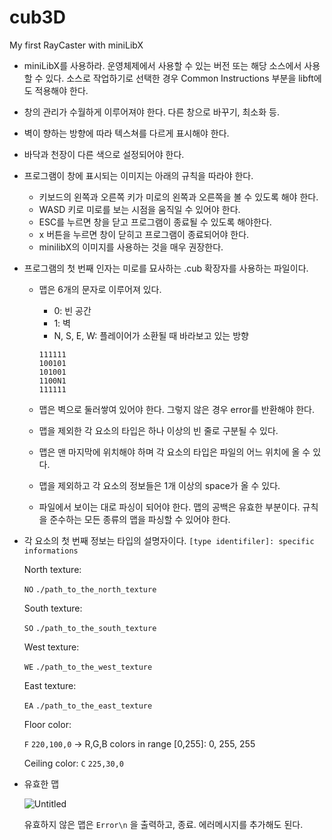 # cub3D
My first RayCaster with miniLibX

- miniLibX를 사용하라. 
운영체제에서 사용할 수 있는 버전 또는 해당 소스에서 사용할 수 있다. 소스로 작업하기로 선택한 경우 Common Instructions 부분을 libft에도 적용해야 한다.
- 창의 관리가 수월하게 이루어져야 한다. 
다른 창으로 바꾸기, 최소화 등.
- 벽이 향하는 방향에 따라 텍스쳐를 다르게 표시해야 한다.
- 바닥과 천장이 다른 색으로 설정되어야 한다.
- 프로그램이 창에 표시되는 이미지는 아래의 규칙을 따라야 한다.
    - 키보드의 왼쪽과 오른쪽 키가 미로의 왼쪽과 오른쪽을 볼 수 있도록 해야 한다.
    - WASD 키로 미로를 보는 시점을 움직일 수 있어야 한다.
    - ESC를 누르면 창을 닫고 프로그램이 종료될 수 있도록 해야한다.
    - x 버튼을 누르면 창이 닫히고 프로그램이 종료되어야 한다.
    - minilibX의 이미지를 사용하는 것을 매우 권장한다.
- 프로그램의 첫 번째 인자는 미로를 묘사하는 .cub 확장자를 사용하는  파일이다.
    - 맵은 6개의 문자로 이루어져 있다.
        - 0: 빈 공간
        - 1: 벽
        - N, S, E, W: 플레이어가 소환될 때 바라보고 있는 방향
        
        ```
        111111
        100101
        101001
        1100N1
        111111
        ```
        
    - 맵은 벽으로 둘러쌓여 있어야 한다. 그렇지 않은 경우 error를 반환해야 한다.
    - 맵을 제외한 각 요소의 타입은 하나 이상의 빈 줄로 구분될 수 있다.
    - 맵은 맨 마지막에 위치해야 하며 각 요소의 타입은 파일의 어느 위치에 올 수 있다.
    - 맵을 제외하고 각 요소의 정보들은 1개 이상의 space가 올 수 있다.
    - 파일에서 보이는 대로 파싱이 되어야 한다. 맵의 공백은 유효한 부분이다. 규칙을 준수하는 모든 종류의 맵을 파싱할 수 있어야 한다.
- 각  요소의 첫 번째 정보는 타입의 설명자이다. `[type identifiler]: specific informations`
    
    North texture:
    
    `NO` `./path_to_the_north_texture`
    
    South texture:
    
    `SO` `./path_to_the_south_texture`
    
    West texture:
    
    `WE` `./path_to_the_west_texture`
    
    East texture:
    
    `EA` `./path_to_the_east_texture`
    
    Floor color:
    
    `F` `220,100,0` → R,G,B colors in range [0,255]: 0, 255, 255
    
    Ceiling color:
    `C` `225,30,0`
    
- 유효한 맵
    
    ![Untitled](https://s3-us-west-2.amazonaws.com/secure.notion-static.com/3d099a05-03d7-42da-a6d7-f921dd5a2f5c/Untitled.png)
    
    유효하지 않은 맵은 `Error\n` 을 출력하고, 종료. 에러메시지를 추가해도 된다.